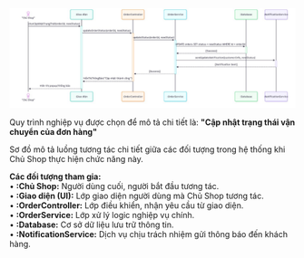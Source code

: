 ![](https://github.com/httthaor/Nhom2-CNPM/blob/21bee94dafb1f548729fa250043248dc40b6d471/Labs/Lab03/SequenceDiagram.jpg)

Quy trình nghiệp vụ được chọn để mô tả chi tiết là: **"Cập nhật trạng thái vận chuyển của đơn hàng"**

Sơ đồ mô tả luồng tương tác chi tiết giữa các đối tượng trong hệ thống khi Chủ Shop thực hiện chức năng này.

**Các đối tượng tham gia:**\
•	**:Chủ Shop:** Người dùng cuối, người bắt đầu tương tác.\
•	**:Giao diện (UI):** Lớp giao diện người dùng mà Chủ Shop tương tác.\
•	**:OrderController:** Lớp điều khiển, nhận yêu cầu từ giao diện.\
•	**:OrderService:** Lớp xử lý logic nghiệp vụ chính.\
•	**:Database:** Cơ sở dữ liệu lưu trữ thông tin.\
•	**:NotificationService:** Dịch vụ chịu trách nhiệm gửi thông báo đến khách hàng.
